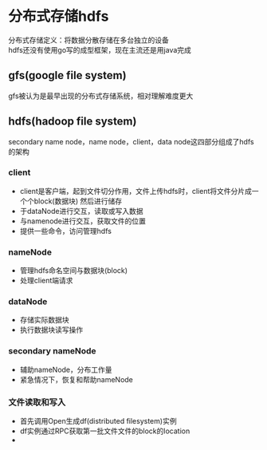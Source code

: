 # 分布式存储hdfs
分布式存储定义：将数据分散存储在多台独立的设备  
hdfs还没有使用go写的成型框架，现在主流还是用java完成  

## gfs(google file system)
gfs被认为是最早出现的分布式存储系统，相对理解难度更大

## hdfs(hadoop file system)
secondary name node，name node，client，data node这四部分组成了hdfs的架构

### client
+ client是客户端，起到文件切分作用，文件上传hdfs时，client将文件分片成一个个block(数据块) 然后进行储存
+ 于dataNode进行交互，读取或写入数据
+ 与namenode进行交互，获取文件的位置
+ 提供一些命令，访问管理hdfs
### nameNode
+ 管理hdfs命名空间与数据块(block)
+ 处理client端请求
### dataNode
+ 存储实际数据块
+ 执行数据块读写操作
### secondary nameNode
+ 辅助nameNode，分布工作量
+ 紧急情况下，恢复和帮助nameNode
### 文件读取和写入
+ 首先调用Open生成df(distributed filesystem)实例
+ df实例通过RPC获取第一批文件文件的block的location
+ 
